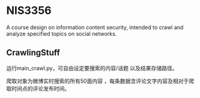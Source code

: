 # NIS3356
A course design on information content security, intended to crawl and analyze specified topics on social networks.

## CrawlingStuff

运行main_crawl.py，可自由设定要搜索的内容/话题 以及结果存储路径。

爬取对象为微博实时搜索的所有50面内容 ，每条数据含评论文字内容及相对于爬取时间点的评论发布时间。
